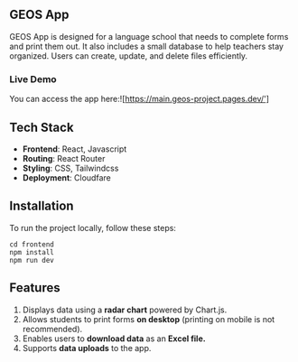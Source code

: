 ## GEOS App

GEOS App is designed for a language school that needs to complete forms and print them out. It also includes a small database to help teachers stay organized. Users can create, update, and delete files efficiently.

### Live Demo

You can access the app here:![https://main.geos-project.pages.dev/']

## Tech Stack

- **Frontend**: React, Javascript
- **Routing**: React Router
- **Styling**: CSS, Tailwindcss
- **Deployment**: Cloudfare

## Installation

To run the project locally, follow these steps:

``` 
cd frontend
npm install
npm run dev

```

## Features
1. Displays data using a **radar chart** powered by Chart.js.
2. Allows students to print forms **on desktop** (printing on mobile is not recommended).
3. Enables users to **download data** as an **Excel file.**
4. Supports **data uploads** to the app.